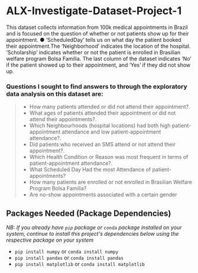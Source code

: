 # ALX-Investigate-Dataset-Project-1

This dataset collects information from 100k medical appointments in Brazil and is focused on the question of whether or not patients show up for their appointment. ● ‘ScheduledDay’ tells us on what day the patient booked their appointment.The ‘Neighborhood’ indicates the location of the hospital. ‘Scholarship’ indicates whether or not the patient is enrolled in Brasilian welfare program Bolsa Família. The last column of the dataset indicates ‘No’ if the patient showed up to their appointment, and ‘Yes’ if they did not show up.

   ### Questions I sought to find answers to through the exploratory data analysis on this dataset are:

> - How many patients attended or did not attend their appointment?.
> - What ages of patients attended their appointment or did not attend their appointments?.
> - Which Neighbourhoods (hospital locations) had both high patient-appointment attendance and low patient-appointment attendance?.
> - Did patients who received an SMS attend or not attend their appointment?.
> - Which Health Condition or Reason was most frequent in terms of patient-appointment attendance?.
> - What Scheduled Day Had the most Attendance of patient-appointments?
> - How many patients are enrolled or not enrolled in Brasilian Welfare Program Bolsa Familia?
> - Are no-show appointments associated with a certain gender


## Packages Needed (Package Dependencies)
_NB: If you already have `pip` package or `conda` package installed on your system, continue to install this project's dependencies below using the respective package on your system_

- `pip install numpy`        or     `conda install numpy` <br>
- `pip install pandas`       or     `conda install pandas` <br>
- `pip install matplotlib`   or     `conda install matplotlib`
